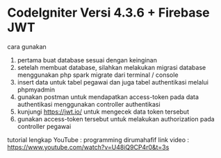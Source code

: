 # CodeIgniter Versi 4.3.6 + Firebase JWT

cara gunakan

1. pertama buat database sesuai dengan keinginan
2. setelah membuat database, silahkan melakukan migrasi database menggunakan php spark migrate dari terminal / console
3. insert data untuk tabel pegawai dan juga tabel authentikasi melalui phpmyadmin
4. gunakan postman untuk mendapatkan access-token pada data authentikasi menggunakan controller authentikasi
5. kunjungi https://jwt.io/ untuk mengecek data token tersebut
6. gunakan access-token tersebut untuk melakukan authorization pada controller pegawai

tutorial lengkap YouTube : programming dirumahafif
link video : https://www.youtube.com/watch?v=U48iQ9CP4r0&t=3s
